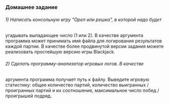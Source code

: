 ### Домашнее задание

###### 1) Написать консольную игру "Орел или решка", в которой надо будет

угадывать выпадающее число (1 или 2). В качестве аргумента
программа может принимать имя файла для логирования
результатов каждой партии. В качестве более продвинутой версии
задания можете реализовать простейшую версию игры Blackjack.

###### 2) Сделать программу-анализатор игровых логов. В качестве

аргумента программа получает путь к файлу. Выведите игровую
статистику: общее количество партий, количество выигранных /
проигранных партий и их соотношение, максимальное число побед /
проигрышей подряд.
